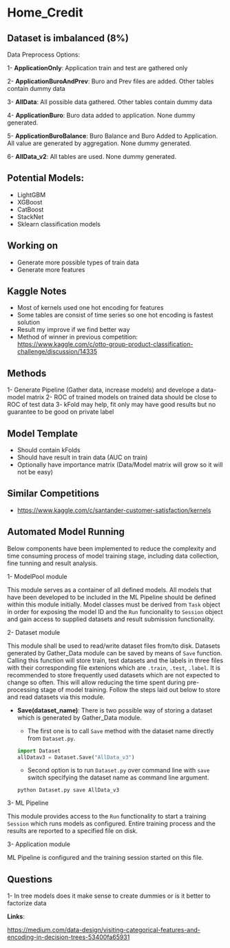 # Home_Credit

## Dataset is imbalanced (8%)

Data Preprocess Options:

1- __ApplicationOnly__: Application train and test are gathered only

2- __ApplicationBuroAndPrev__: Buro and Prev files are added. Other tables contain dummy data

3- __AllData__: All possible data gathered. Other tables contain dummy data

4- __ApplicationBuro__: Buro data added to application. None dummy generated.

5- __ApplicationBuroBalance__: Buro Balance and Buro Added to Application. All value are generated by aggregation. None dummy generated.

6- __AllData_v2__: All tables are used. None dummy generated.



## Potential Models:
* LightGBM
* XGBoost
* CatBoost
* StackNet
* Sklearn classification models

## Working on
* Generate more possible types of train data
* Generate more features

## Kaggle Notes
* Most of kernels used one hot encoding for features
* Some tables are consist of time series so one hot encoding is fastest solution
* Result my improve if we find better way
* Method of winner in previous competition:
https://www.kaggle.com/c/otto-group-product-classification-challenge/discussion/14335

## Methods
1- Generate Pipeline (Gather data, increase models) and develope a data-model matrix
2- ROC of trained models on trained data should be close to ROC of test data
3- kFold may help, fit only may have good results but no guarantee to be good on private label

## Model Template
* Should contain kFolds
* Should have result in train data (AUC on train)
* Optionally have importance matrix (Data/Model matrix will grow so it will not be easy)

## Similar Competitions
* https://www.kaggle.com/c/santander-customer-satisfaction/kernels

## Automated Model Running
Below components have been implemented to reduce the complexity and time consuming process of model training stage, including data collection, fine tunning and result analysis.

1- ModelPool module

   This module serves as a container of all defined models. All models that have been developed to be included in the ML Pipeline should be defined within this module initially.  Model classes must be derived from `Task` object in order for exposing the model ID and the `Run` funcionality to `Session` object and gain access to supplied datasets and result submission functionality. 
   
2- Dataset module

   This module shall be used to read/write dataset files from/to disk. Datasets generated by Gather_Data module can be saved by means of `Save` function. Calling this function will store train, test datasets and the labels in three files with their corresponding file extenions which are `.train`, `.test`, `.label`. It is recommended to store frequently used datasets which are not expected to change so often. This will allow reducing the time spent during pre-processing stage of model training. Follow the steps laid out below to store and read datasets via this module.
   * __Save(dataset_name)__: There is two possible way of storing a dataset which is generated by Gather_Data module. 
   
      - The first one is to call `Save` method with the dataset name directly from `Dataset.py`.    
      ```python
      import Dataset
      allDatav3 = Dataset.Save("AllData_v3")
      ```
      - Second option is to run `Dataset.py` over command line with `save` switch specifying the dataset name as command line argument. 
      ```
      python Dataset.py save AllData_v3
      ```
   
3- ML Pipeline

   This module provides access to the `Run` functionality to start a training `Session` which runs models as configured. Entire training process and the results are reported to a specified file on disk. 
  
3- Application module 

   ML Pipeline is configured and the training session started on this file.

## Questions
1- In  tree models does it make sense to create dummies or is it better to factorize data

__Links__: 

https://medium.com/data-design/visiting-categorical-features-and-encoding-in-decision-trees-53400fa65931

